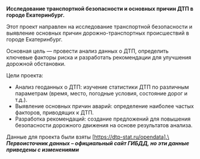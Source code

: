 **Исследование транспортной безопасности и основных причин ДТП в городе Екатеринбург.**

Этот проект направлен на исследование транспортной безопасности и выявление основных причин дорожно-транспортных происшествий в городе Екатеринбург.

Основная цель — провести анализ данных о ДТП, определить ключевые факторы риска и разработать рекомендации для улучшения дорожной обстановки.

Цели проекта:
- Анализ геоданных о ДТП: изучение статистики ДТП по различным параметрам (время, место, погодные условия, состояние дорог и т.д.).
- Выявление основных причин аварий: определение наиболее частых факторов, приводящих к ДТП.
- Разработка рекомендаций: создание предложений для повышения безопасности дорожного движения на основе результатов анализа.

Данные для проекта были взяты [https://dtp-stat.ru/opendata].\
***Первоисточник данных – официальный сайт ГИБДД, но эти данные приведены с изменениями***

